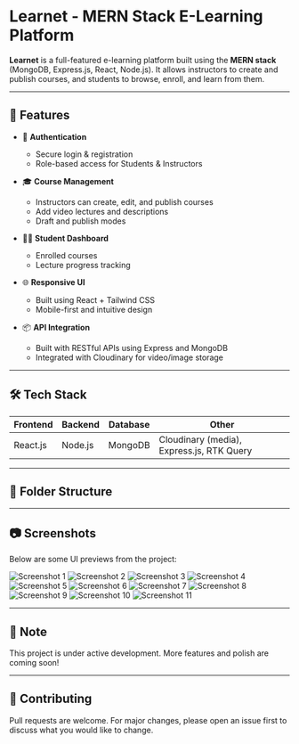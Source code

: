 # Learnet - MERN Stack E-Learning Platform

**Learnet** is a full-featured e-learning platform built using the **MERN stack** (MongoDB, Express.js, React, Node.js). It allows instructors to create and publish courses, and students to browse, enroll, and learn from them.

---

## 🚀 Features

- 🔐 **Authentication**
  - Secure login & registration
  - Role-based access for Students & Instructors

- 🎓 **Course Management**
  - Instructors can create, edit, and publish courses
  - Add video lectures and descriptions
  - Draft and publish modes

- 👨‍🏫 **Student Dashboard**
  - Enrolled courses
  - Lecture progress tracking

- 🌐 **Responsive UI**
  - Built using React + Tailwind CSS
  - Mobile-first and intuitive design

- 📦 **API Integration**
  - Built with RESTful APIs using Express and MongoDB
  - Integrated with Cloudinary for video/image storage

---

## 🛠️ Tech Stack

| Frontend | Backend | Database | Other |
|----------|---------|----------|-------|
| React.js | Node.js | MongoDB  | Cloudinary (media), Express.js, RTK Query |

---

## 📁 Folder Structure

---

## 📷 Screenshots

Below are some UI previews from the project:

![Screenshot 1](images/1.png)
![Screenshot 2](images/2.png)
![Screenshot 3](images/3.png)
![Screenshot 4](images/4.png)
![Screenshot 5](images/5.png)
![Screenshot 6](images/6.png)
![Screenshot 7](images/7.png)
![Screenshot 8](images/8.png)
![Screenshot 9](images/9.png)
![Screenshot 10](images/10.png)
![Screenshot 11](images/11.png)

---

## 📌 Note

This project is under active development. More features and polish are coming soon!

---

## 🙌 Contributing

Pull requests are welcome. For major changes, please open an issue first to discuss what you would like to change.




